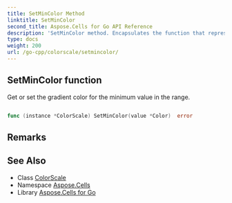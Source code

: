 ```yaml
---
title: SetMinColor Method 
linktitle: SetMinColor
second_title: Aspose.Cells for Go API Reference
description: 'SetMinColor method. Encapsulates the function that represents setmincolor in Go.'
type: docs
weight: 200
url: /go-cpp/colorscale/setmincolor/
---
```


## SetMinColor function

Get or set the gradient color for the minimum value in the range.

```go

func (instance *ColorScale) SetMinColor(value *Color)  error

```

## Remarks


## See Also

* Class [ColorScale](../)
* Namespace [Aspose.Cells](../../)
* Library [Aspose.Cells for Go](../../../)
